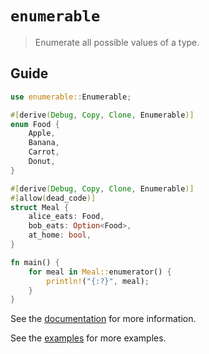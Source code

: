 # `enumerable`

> Enumerate all possible values of a type.

## Guide

```rust
use enumerable::Enumerable;

#[derive(Debug, Copy, Clone, Enumerable)]
enum Food {
    Apple,
    Banana,
    Carrot,
    Donut,
}

#[derive(Debug, Copy, Clone, Enumerable)]
#[allow(dead_code)]
struct Meal {
    alice_eats: Food,
    bob_eats: Option<Food>,
    at_home: bool,
}

fn main() {
    for meal in Meal::enumerator() {
        println!("{:?}", meal);
    }
}
```

See the [documentation](https://docs.rs/enumerable) for more information.

See the [examples](./examples) for more examples.
